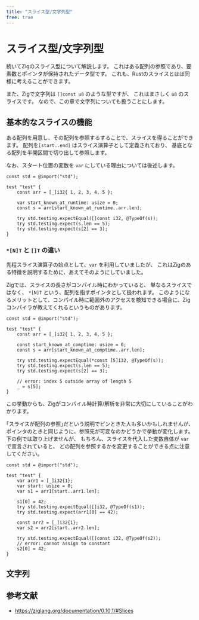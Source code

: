 ```yaml
---
title: "スライス型/文字列型"
free: true
---
```


# スライス型/文字列型

続いてZigのスライス型について解説します。
これはある配列の参照であり、要素数とポインタが保持されたデータ型です。
これも、Rustのスライスとほぼ同様に考えることができます。

また、Zigで文字列は `[]const u8` のような型ですが、
これはまさしく `u8` のスライスです。
なので、この章で文字列についても扱うことにします。

## 基本的なスライスの機能

ある配列を用意し、その配列を参照するすることで、スライスを得ることができます。
配列を`[start..end]` はスライス演算子として定義されており、
基底となる配列を半開区間で切り出して参照します。

なお、スタート位置の変数を `var` にしている理由については後述します。

```zig
const std = @import("std");

test "test" {
    const arr = [_]i32{ 1, 2, 3, 4, 5 };

    var start_known_at_runtime: usize = 0;
    const s = arr[start_known_at_runtime..arr.len];

    try std.testing.expectEqual([]const i32, @TypeOf(s));
    try std.testing.expect(s.len == 5);
    try std.testing.expect(s[2] == 3);
}
```

### `*[N]T` と `[]T` の違い

先程スライス演算子の始点として、`var` を利用していましたが、
これはZigのある特徴を説明するために、あえてそのようにしていました。

Zigでは、スライスの長さがコンパイル時にわかっていると、
単なるスライスではなく、 `*[N]T` という、配列を指すポインタとして扱われます。
このようになるメリットとして、コンパイル時に範囲外のアクセスを検知できる場合に、Zigコンパイラが教えてくれるというものがあります。

```zig
const std = @import("std");

test "test" {
    const arr = [_]i32{ 1, 2, 3, 4, 5 };

    const start_known_at_comptime: usize = 0;
    const s = arr[start_known_at_comptime..arr.len];

    try std.testing.expectEqual(*const [5]i32, @TypeOf(s));
    try std.testing.expect(s.len == 5);
    try std.testing.expect(s[2] == 3);

    // error: index 5 outside array of length 5
    _ = s[5];
}
```

この挙動からも、Zigがコンパイル時計算/解析を非常に大切にしていることがわかります。

｢スライスが配列の参照｣だという説明でピンときた人も多いかもしれませんが、
ポインタのときと同じように、参照先が可変なのかどうかで挙動が変化します。
下の例では取り上げませんが、
もちろん、スライスを代入した変数自体が `var` で宣言されていると、
どの配列を参照するかを変更することができる点に注意してください。

```zig
const std = @import("std");

test "test" {
    var arr1 = [_]i32{1};
    var start: usize = 0;
    var s1 = arr1[start..arr1.len];

    s1[0] = 42;
    try std.testing.expectEqual([]i32, @TypeOf(s1));
    try std.testing.expect(arr1[0] == 42);

    const arr2 = [_]i32{1};
    var s2 = arr2[start..arr2.len];

    try std.testing.expectEqual([]const i32, @TypeOf(s2));
    // error: cannot assign to constant
    s2[0] = 42;
}
```

## 文字列

## 参考文献

- <https://ziglang.org/documentation/0.10.1/#Slices>

